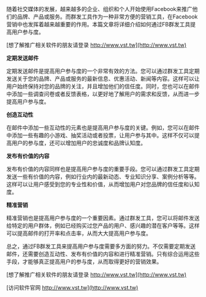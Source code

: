 随着社交媒体的发展，越来越多的企业、组织和个人开始使用Facebook来推广他们的品牌、产品或服务。而群发工具作为一种非常方便的营销工具，在Facebook营销中也发挥着越来越重要的作用。本篇文章将详细介绍如何通过FB群发工具提高用户参与度。

[想了解推广相关软件的朋友请登录 http://www.vst.tw](http://www.vst.tw)

**定期发送邮件**

定期发送邮件是提高用户参与度的一个非常有效的方法。您可以通过群发工具定期发送关于您的品牌、产品或服务的最新信息、优惠活动、新闻等内容。这样可以让用户始终保持对您的品牌的关注，并且增加他们的信任度。同时，您也可以在邮件中添加一些调查问卷或者反馈表格，以更好地了解用户的需求和反馈，从而进一步提高用户参与度。

**创造互动性**

在邮件中添加一些互动性的元素也是提高用户参与度的关键。例如，您可以在邮件中添加一些有趣的小游戏、抽奖活动或者投票，让用户参与其中。这样不仅可以提高用户的参与度，还可以增加用户的忠诚度和品牌认知度。

**发布有价值的内容**

发布有价值的内容同样也是提高用户参与度的重要手段。您可以通过群发工具定期发送一些有价值的内容，例如行业内的最新动态、专业知识分享、案例分析等等。这样可以让用户感受到您的专业性和价值，从而增加用户对您品牌的信任度和认知度。

**精准营销**

精准营销也是提高用户参与度的一个重要因素。通过群发工具，您可以将邮件发送给特定的用户群体，例如已经购买过您产品的用户、感兴趣的潜在客户等等。这样可以提高邮件的打开率和点击率，从而大大提高用户参与度。

总之，通过FB群发工具来提高用户参与度需要多方面的努力。不仅需要定期发送邮件，还需要创造互动性、发布有价值的内容和进行精准营销。只有综合运用这些手段，才能够真正提高用户的参与度，从而取得更好的营销效果。

[想了解推广相关软件的朋友请登录 http://www.vst.tw](http://www.vst.tw)


[访问软件官网 http://www.vst.tw](http://www.vst.tw)
